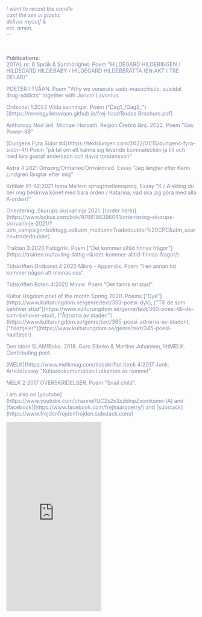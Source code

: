 <span style="color: rgb(131, 141, 168)">

<i>I want to recast the candle<br>
cast the sex in plastic<br>
deliver myself  & <br>
etc. amen.<br>
    --<br></i>
</span>


<br>
<p>
    <b>Publications:</b> <br> 20TAL nr. 6 Språk & Samhörighet. Poem "HILDEGARD HILDEBINGEN / HILDEGARD HILDEBABY / HILDEGARD HILDEBERÄTTA (EN AKT I TRE DELAR)" 
 </p>
 <p>
    POETER I TVÅAN. Poem "Why we venerate sado-masochistic, suicidal drug-addicts" together with Jorunn Lavonius.
</p>
<p>    
    Ordkonst 1:2022 Vilda sanningar. Poem ("Dag1_/Dag2_")[(https://reneegyllensvaan.github.io/frej-haar/Bodea.Brochure.pdf]
</p>
<p>
    Anthology Nod (ed. Michael Horvath, Region Örebro län). 2022. Poem "Gay Power-68"<br>
</p>
<p>
    [Dungens Fyra Sidor #4](https://textdungen.com/2022/01/15/dungens-fyra-sidor-4/) Poem "på tal om att känna sig levande kommatecken ja till och med lars gustaf andersson och david torstensson"
</p>
<p>
    Astra 4:2021 Omsorg/Omtanke/Omvårdnad. Essay "Jag längtar efter Karin Lindgren längtar efter mig"
</p>
<p>
    Kritiker 61-62:2021 tema Mellem sprog/mellemsprog. Essay "K / Älskling du ber mig beskriva könet med bara orden / Katarina, vad ska jag göra med alla K-orden?"
</p>
<p>
    Orientering. Skurups skrivarlinje 2021. [(order here)](https://www.bokus.com/bok/9789198396041/orientering-skurups-skrivarlinje-2021/?utm_campaign=boktugg.se&utm_medium=Tradedoubler%20CPC&utm_source=tradedoubler)
</p>
<p>
    Trakten 3:2020 Fattig/rik. Poem ["Det kommer alltid finnas frågor"](https://trakten.nu/tavling-fattig-rik/det-kommer-alltid-finnas-fragor/)
</p>
<p>
    Tidskriften Ordkonst 4:2020 Mikro - Appendix. Poem "I en annan tid kommer någon att minnas oss"
</p>
<p>
    Tidskriften Roten 4:2020 Minne. Poem "Det fanns en stad".</p>
<p>
    Kultur Ungdom poet of the month Spring 2020. Poems ["Dyk"](https://www.kulturungdom.se/genre/text/353-poesi-dyk), ["Till de som behöver stöd"](https://www.kulturungdom.se/genre/text/360-poesi-till-de-som-behover-stod), ["Ådrorna av staden"](https://www.kulturungdom.se/genre/text/365-poesi-adrorna-av-staden), ["hästtjejer"](https://www.kulturungdom.se/genre/text/345-poesi-hasttjejer).
</p>
<p>
    Den store SLAM!Boka. 2018. Guro Sibeko & Martine Johansen, littMELK. Contributing poet.</p>
<p>
    [MELK](https://www.melkmag.com/tidsskriftet.html) 4:2017 Junk. Article/essay "Kulturdokumentation i utkanten av rummet".</p>
<p>
    MELK 2:2017 OVERSKRIDELSER. Poem "Snail child".</p>
<p>
    I am also on [youtube](https://www.youtube.com/channel/UC2s2s3xzblnpZvomksmn-lA) and [facebook](https://www.facebook.com/frejhaarpoetry/) and [substack](https://www.frojdenfrojdenfrojden.substack.com/)
    </p>

<iframe width="50%" height="500" scrolling="no" frameborder="no" allow="autoplay" src="https://w.soundcloud.com/player/?url=https%3A//api.soundcloud.com/users/246800466&color=%23ff5500&auto_play=false&hide_related=false&show_comments=true&show_user=true&show_reposts=false&show_teaser=true&visual=true"></iframe>
